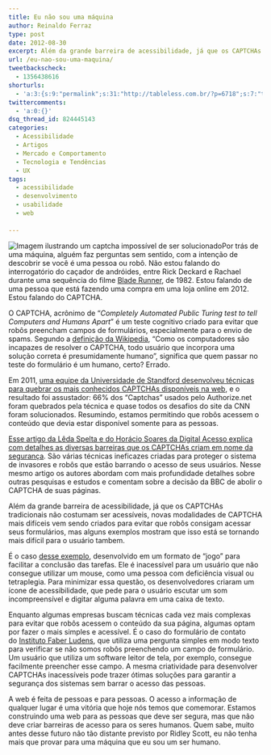 ```yaml
---
title: Eu não sou uma máquina
author: Reinaldo Ferraz
type: post
date: 2012-08-30
excerpt: Além da grande barreira de acessibilidade, já que os CAPTCHAs tradicionais não costumam ser acessíveis, novas modalidades de CAPTCHA mais difíceis vem sendo criados para evitar que robôs consigam acessar seus formulários.
url: /eu-nao-sou-uma-maquina/
tweetbackscheck:
  - 1356438616
shorturls:
  - 'a:3:{s:9:"permalink";s:31:"http://tableless.com.br/?p=6718";s:7:"tinyurl";s:26:"http://tinyurl.com/96wxpvz";s:4:"isgd";s:19:"http://is.gd/BIRiRd";}'
twittercomments:
  - 'a:0:{}'
dsq_thread_id: 824445143
categories:
  - Acessibilidade
  - Artigos
  - Mercado e Comportamento
  - Tecnologia e Tendências
  - UX
tags:
  - acessibilidade
  - desenvolvimento
  - usabilidade
  - web

---
```

<img class="alignleft size-medium wp-image-6719" src="https://raw.githubusercontent.com/diegoeis/tableless-static-images/master/2012/08/captcha-300x193.jpg" alt="Imagem ilustrando um captcha impossível de ser solucionado" width="300" height="193" srcset="uploads/2012/08/captcha-300x193.jpg 300w, uploads/2012/08/captcha.jpg 366w" sizes="(max-width: 300px) 100vw, 300px" />Por trás de uma máquina, alguém faz perguntas sem sentido, com a intenção de descobrir se você é uma pessoa ou robô. Não estou falando do interrogatório do caçador de andróides, entre Rick Deckard e Rachael durante uma sequência do filme [Blade Runner][1], de 1982. Estou falando de uma pessoa que está fazendo uma compra em uma loja online em 2012. Estou falando do CAPTCHA.

O CAPTCHA, acrônimo de “_Completely Automated Public Turing test to tell Computers and Humans Apart_” é um teste cognitivo criado para evitar que robôs preencham campos de formulários, especialmente para o envio de spams. Segundo a [definição da Wikipedia][2], “Como os computadores são incapazes de resolver o CAPTCHA, todo usuário que incorpora uma solução correta é presumidamente humano”, significa que quem passar no teste do formulário é um humano, certo? Errado.

Em 2011, [uma equipe da Universidade de Standford desenvolveu técnicas para quebrar os mais conhecidos CAPTCHAs disponíveis na web][3], e o resultado foi assustador: 66% dos “Captchas” usados pelo Authorize.net foram quebrados pela técnica e quase todos os desafios do site da CNN foram solucionados. Resumindo, estamos permitindo que robôs acessem o conteúdo que devia estar disponível somente para as pessoas.

[Esse artigo da Lêda Spelta e do Horácio Soares da Digital Acesso explica com detalhes as diversas barreiras que os CAPTCHAs criam em nome da segurança][4]. São várias técnicas ineficazes criadas para proteger o sistema de invasores e robôs que estão barrando o acesso de seus usuários. Nesse mesmo artigo os autores abordam com mais profundidade detalhes sobre outras pesquisas e estudos e comentam sobre a decisão da BBC de abolir o CAPTCHA de suas páginas.

Além da grande barreira de acessibilidade, já que os CAPTCHAs tradicionais não costumam ser acessíveis, novas modalidades de CAPTCHA mais difíceis vem sendo criados para evitar que robôs consigam acessar seus formulários, mas alguns exemplos mostram que isso está se tornando mais difícil para o usuário tambem.

É o caso [desse exemplo][5], desenvolvido em um formato de “jogo” para facilitar a conclusão das tarefas. Ele é inacessível para um usuário que não consegue utilizar um mouse, como uma pessoa com deficiência visual ou tetraplegia. Para minimizar essa questão, os desenvolvedores criaram um ícone de acessibilidade, que pede para o usuário escutar um som incompreensível e digitar alguma palavra em uma caixa de texto.

Enquanto algumas empresas buscam técnicas cada vez mais complexas para evitar que robôs acessem o conteúdo da sua página, algumas optam por fazer o mais simples e acessível. É o caso do formulário de contato do [Instituto Faber Ludens][6], que utiliza uma pergunta simples em modo texto para verificar se não somos robôs preenchendo um campo de formulário. Um usuário que utiliza um software leitor de tela, por exemplo, consegue facilmente preencher esse campo. A mesma criatividade para desenvolver CAPTCHAs inacessíveis pode trazer ótimas soluções para garantir a segurança dos sistemas sem barrar o acesso das pessoas.

A web é feita de pessoas e para pessoas. O acesso a informação de qualquer lugar é uma vitória que hoje nós temos que comemorar. Estamos construindo uma web para as pessoas que deve ser segura, mas que não deve criar barreiras de acesso para os seres humanos. Quem sabe, muito antes desse futuro não tão distante previsto por Ridley Scott, eu não tenha mais que provar para uma máquina que eu sou um ser humano.

 [1]: http://www.imdb.com/title/tt0083658/
 [2]: http://pt.wikipedia.org/wiki/CAPTCHA
 [3]: http://elie.im/publication/text-based-Captcha-strengths-and-weaknesses#.UDzNQ8FlSk8
 [4]: http://acessodigital.net/art_captcha-heroi-ou-vilao.html
 [5]: http://areyouahuman.com/demo/
 [6]: http://www.faberludens.com.br/pt-br/contact